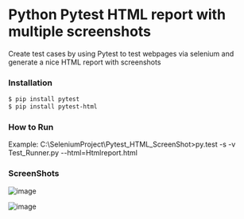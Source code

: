 # Python Pytest HTML report with multiple screenshots
Create test cases by using Pytest to test webpages via selenium and generate a nice HTML report with screenshots




### Installation

```sh
$ pip install pytest
$ pip install pytest-html

```

### How to Run

Example:
C:\SeleniumProject\Pytest_HTML_ScreenShot>py.test -s -v Test_Runner.py --html=Htmlreport.html

### ScreenShots

![image](https://user-images.githubusercontent.com/35892616/41856807-a952c1f0-789e-11e8-8a99-f1478141457f.png)



![image](https://user-images.githubusercontent.com/35892616/41856814-acd5dede-789e-11e8-9b77-5dc229c7dc4f.png)


